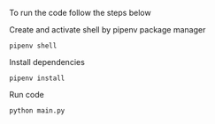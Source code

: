 To run the code follow the steps below

Create and activate shell by pipenv package manager
```
pipenv shell 
```

Install dependencies
```
pipenv install
```

Run code

```
python main.py
```


